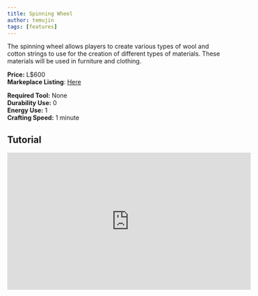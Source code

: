 ```yaml
---
title: Spinning Wheel
author: temujin
tags: [features]
---
```

The spinning wheel allows players to create various types of wool and cotton strings to use for the creation of different types of materials. These materials will be used in furniture and clothing. 

**Price:** L$600<br>
**Markeplace Listing**: [Here](https://marketplace.secondlife.com/p/SLC-Craftables-Spinning-Wheel/23240498)<br>

**Required Tool:** None<br>
**Durability Use:** 0<br>
**Energy Use:** 1<br>
**Crafting Speed:** 1 minute

## Tutorial
<iframe width="560" height="315" src="https://www.youtube.com/embed/LEHRXU4jwNk" title="YouTube video player" frameborder="0" allow="accelerometer; autoplay; clipboard-write; encrypted-media; gyroscope; picture-in-picture" allowfullscreen></iframe>
